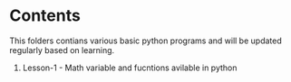 # Contents
This folders contians various basic python programs and will be updated regularly based on learning.

1) Lesson-1 - Math variable and fucntions avilable in python
 
